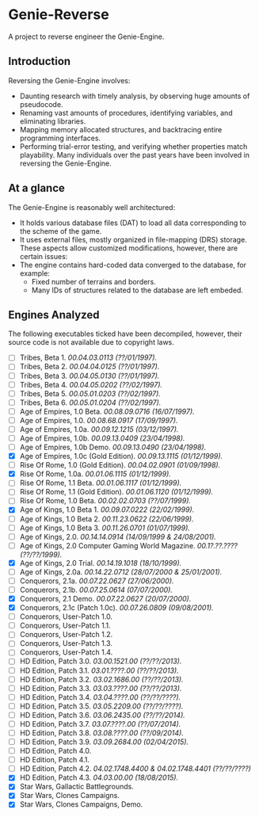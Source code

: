 # Genie-Reverse
A project to reverse engineer the Genie-Engine.

## Introduction
Reversing the Genie-Engine involves:
 - Daunting research with timely analysis, by observing huge amounts of pseudocode.
 - Renaming vast amounts of procedures, identifying variables, and eliminating libraries.
 - Mapping memory allocated structures, and backtracing entire programming interfaces.
 - Performing trial-error testing, and verifying whether properties match playability.
Many individuals over the past years have been involved in reversing the Genie-Engine.

## At a glance
The Genie-Engine is reasonably well architectured:
 - It holds various database files (DAT) to load all data corresponding to the scheme of the game.
 - It uses external files, mostly organized in file-mapping (DRS) storage.
These aspects allow customized modifications, however, there are certain issues:
 - The engine contains hard-coded data converged to the database, for example:
    - Fixed number of terrains and borders.
    - Many IDs of structures related to the database are left embeded.

## Engines Analyzed
The following executables ticked have been decompiled, however, their source code is not available due to copyright laws.
 - [ ] Tribes, Beta 1. *00.04.03.0113 (??/01/1997).*
 - [ ] Tribes, Beta 2. *00.04.04.0125 (??/01/1997).*
 - [ ] Tribes, Beta 3. *00.04.05.0130 (??/01/1997).*
 - [ ] Tribes, Beta 4. *00.04.05.0202 (??/02/1997).*
 - [ ] Tribes, Beta 5. *00.05.01.0203 (??/02/1997).*
 - [ ] Tribes, Beta 6. *00.05.01.0204 (??/02/1997).*
 - [ ] Age of Empires, 1.0 Beta. *00.08.09.0716 (16/07/1997).*
 - [ ] Age of Empires, 1.0. *00.08.68.0917 (17/09/1997).*
 - [ ] Age of Empires, 1.0a. *00.09.12.1215 (03/12/1997).*
 - [ ] Age of Empires, 1.0b. *00.09.13.0409 (23/04/1998).*
 - [ ] Age of Empires, 1.0b Demo. *00.09.13.0490 (23/04/1998).*
 - [x] Age of Empires, 1.0c (Gold Edition). *00.09.13.1115 (01/12/1999).*
 - [ ] Rise Of Rome, 1.0 (Gold Edition). *00.04.02.0901 (01/09/1998).*
 - [x] Rise Of Rome, 1.0a. *00.01.06.1115 (01/12/1999).*
 - [ ] Rise Of Rome, 1.1 Beta. *00.01.06.1117 (01/12/1999).*
 - [ ] Rise Of Rome, 1.1 (Gold Edition). *00.01.06.1120 (01/12/1999).*
 - [ ] Rise Of Rome, 1.0 Beta. *00.02.02.0703 (??/07/1999).*
 - [x] Age of Kings, 1.0 Beta 1. *00.09.07.0222 (22/02/1999).*
 - [ ] Age of Kings, 1.0 Beta 2. *00.11.23.0622 (22/06/1999).*
 - [ ] Age of Kings, 1.0 Beta 3. *00.11.26.0701 (01/07/1999).*
 - [ ] Age of Kings, 2.0. *00.14.14.0914 (14/09/1999 & 24/08/2001).*
 - [ ] Age of Kings, 2.0 Computer Gaming World Magazine. *00.1?.??.???? (??/??/1999).*
 - [x] Age of Kings, 2.0 Trial. *00.14.19.1018 (18/10/1999).*
 - [ ] Age of Kings, 2.0a. *00.14.22.0712 (28/07/2000 & 25/01/2001).*
 - [ ] Conquerors, 2.1a. *00.07.22.0627 (27/06/2000).*
 - [ ] Conquerors, 2.1b. *00.07.25.0614 (07/07/2000).*
 - [x] Conquerors, 2.1 Demo. *00.07.22.0627 (20/07/2000).*
 - [x] Conquerors, 2.1c (Patch 1.0c). *00.07.26.0809 (09/08/2001).*
 - [ ] Conquerors, User-Patch 1.0.
 - [ ] Conquerors, User-Patch 1.1.
 - [ ] Conquerors, User-Patch 1.2.
 - [ ] Conquerors, User-Patch 1.3.
 - [ ] Conquerors, User-Patch 1.4.
 - [ ] HD Edition, Patch 3.0. *03.00.1521.00 (??/??/2013).*
 - [ ] HD Edition, Patch 3.1. *03.01.????.00 (??/??/2013).*
 - [ ] HD Edition, Patch 3.2. *03.02.1686.00 (??/??/2013).*
 - [ ] HD Edition, Patch 3.3. *03.03.????.00 (??/??/2013).*
 - [ ] HD Edition, Patch 3.4. *03.04.????.00 (??/??/????).*
 - [ ] HD Edition, Patch 3.5. *03.05.2209.00 (??/??/????).*
 - [ ] HD Edition, Patch 3.6. *03.06.2435.00 (??/??/2014).*
 - [ ] HD Edition, Patch 3.7. *03.07.????.00 (??/07/2014).*
 - [ ] HD Edition, Patch 3.8. *03.08.????.00 (??/09/2014).*
 - [ ] HD Edition, Patch 3.9. *03.09.2684.00 (02/04/2015).*
 - [ ] HD Edition, Patch 4.0.
 - [ ] HD Edition, Patch 4.1.
 - [ ] HD Edition, Patch 4.2. *04.02.1748.4400 & 04.02.1748.4401 (??/??/????)*
 - [x] HD Edition, Patch 4.3. *04.03.00.00 (18/08/2015).*
 - [x] Star Wars, Gallactic Battlegrounds.
 - [x] Star Wars, Clones Campaigns.
 - [x] Star Wars, Clones Campaigns, Demo.
